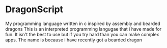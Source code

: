 # DragonScript
My programming language written in c inspired by assembly and bearded dragons
This is an interpreted programming langugae that i have made for fun.
It isn't the best to use but if you try hard than you can make complex apps.
The name is because i have recently got a bearded dragon
